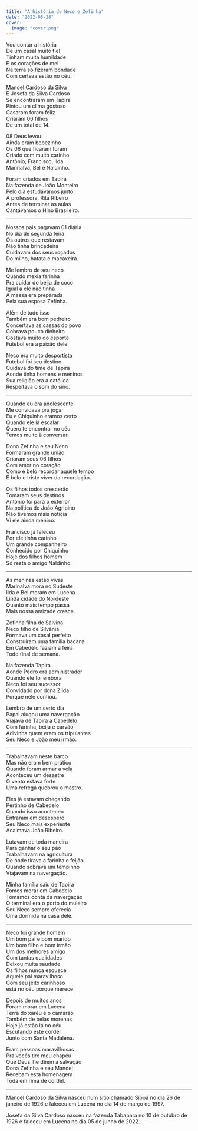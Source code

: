 ```yaml
---
title: "A história de Neco e Zefinha"
date: "2022-08-28"
cover:
  image: "cover.png"
---
```


Vou contar a história  
De um casal muito fiel  
Tinham muita humildade  
E os corações de mel  
Na terra só fizeram bondade  
Com certeza estão no céu.  

Manoel Cardoso da Silva  
E Josefa da Silva Cardoso  
Se encontraram em Tapira  
Pintou um clima gostoso  
Casaram foram feliz  
Criaram 06 filhos  
De um total de 14.  

08 Deus levou  
Ainda eram bebezinho  
Os 06 que ficaram foram  
Criado com muito carinho  
Antônio, Francisco, Ilda  
Marinalva, Bel e Naldinho.  

Foram criados em Tapira  
Na fazenda de João Monteiro  
Pelo dia estudávamos junto  
A professora, Rita Ribeiro  
Antes de terminar as aulas  
Cantávamos o Hino Brasileiro.  

---

Nossos pais pagavam 01 diária  
No dia de segunda feira  
Os outros que restavam  
Não tinha brincadeira  
Cuidavam dos seus roçados  
Do milho, batata e macaxeira.  

Me lembro de seu neco  
Quando mexia farinha  
Pra cuidar do beiju de coco  
Igual a ele não tinha  
A massa era preparada  
Pela sua esposa Zefinha.  

Além de tudo isso  
Também era bom pedreiro  
Concertava as cassas do povo  
Cobrava pouco dinheiro  
Gostava muito do esporte  
Futebol era a paixão dele.  

Neco era muito desportista  
Futebol foi seu destino  
Cuidava do time de Tapira  
Aonde tinha homens e meninos  
Sua religião era a católica  
Respeitava o som do sino.  

---

Quando eu era adolescente  
Me convidava pra jogar  
Eu e Chiquinho erámos certo  
Quando ele ia escalar  
Quero te encontrar no céu  
Temos muito à conversar.  

Dona Zefinha  e seu Neco  
Formaram grande união  
Criaram seus 06 filhos  
Com amor no coração  
Como é belo recordar aquele tempo  
É belo e triste viver da recordação.  

Os filhos todos crescerão  
Tomaram seus destinos  
Antônio foi para o exterior  
Na política de João Agripino  
Não tivemos mais notícia  
Vi ele ainda menino.  

Francisco já faleceu  
Por ele tinha carinho  
Um grande companheiro  
Conhecido por Chiquinho  
Hoje dos filhos homem  
Só resta o amigo Naldinho.  

---

As meninas estão vivas  
Marinalva mora no Sudeste  
Ilda e Bel moram em Lucena  
Linda cidade do Nordeste  
Quanto mais tempo passa  
Mais nossa amizade cresce.  

Zefinha filha de Salvina  
Neco filho de Silvânia  
Formava um casal perfeito  
Construíram uma família bacana  
Em Cabedelo faziam a feira  
Todo final de semana.  

Na fazenda Tapira  
Aonde Pedro era administrador  
Quando ele foi embora  
Neco foi seu sucessor  
Convidado por dona Zilda  
Porque nele confiou.  

Lembro de um certo dia  
Papai alugou uma navergação  
Viajava de Tapira a Cabedelo  
Com farinha, beiju e carvão  
Adivinha quem eram os tripulantes  
Seu Neco e João meu irmão.  

---

Trabalhavam neste barco  
Mas não eram bem prático  
Quando foram armar a vela  
Aconteceu um desastre  
O vento estava  forte  
Uma refrega quebrou o mastro.  

Eles já estavam chegando  
Pertinho de Cabedelo  
Quando isso aconteceu  
Entraram em desespero  
Seu Neco mais experiente  
Acalmava João Ribeiro.  

Lutavam de toda maneira  
Para ganhar o seu pão  
Trabalhavam na agricultura  
De onde tirava a farinha e feijão  
Quando sobrava um tempinho  
Viajavam na navergação.  

Minha família saiu de Tapira  
Fomos morar em Cabedelo  
Tomamos conta da navergação  
O terminal era o porto do muleiro  
Seu Neco sempre oferecia  
Uma dormida na casa dele.  

---

Neco foi grande homem  
Um bom pai e bom marido  
Um bom filho e bom irmão  
Um dos melhores amigo  
Com tantas qualidades  
Deixou muita saudade  
Os filhos nunca esquece  
Aquele pai maravilhoso  
Com seu jeito carinhoso  
está no céu porque merece.  

Depois de muitos anos  
Foram morar em Lucena  
Terra do xaréu e o camarão  
Também de belas morenas  
Hoje já estão lá no céu  
Escutando este cordel  
Junto com Santa Madalena.  

Eram pessoas maravilhosas  
Pra vocês tiro meu chapéu  
Que Deus lhe dêem a salvação  
Dona Zefinha e seu Manoel  
Recebam esta homenagem  
Toda em rima de cordel.  

---

Manoel Cardoso da Silva nasceu num sítio chamado Sipoá no dia 26 de janeiro de 1926 e faleceu em Lucena no dia 14 de março de 1997.  

Josefa da Silva Cardoso nasceu na fazenda Tabapara no 10 de outubro de 1926 e faleceu em Lucena no dia 05 de junho de 2022.  
